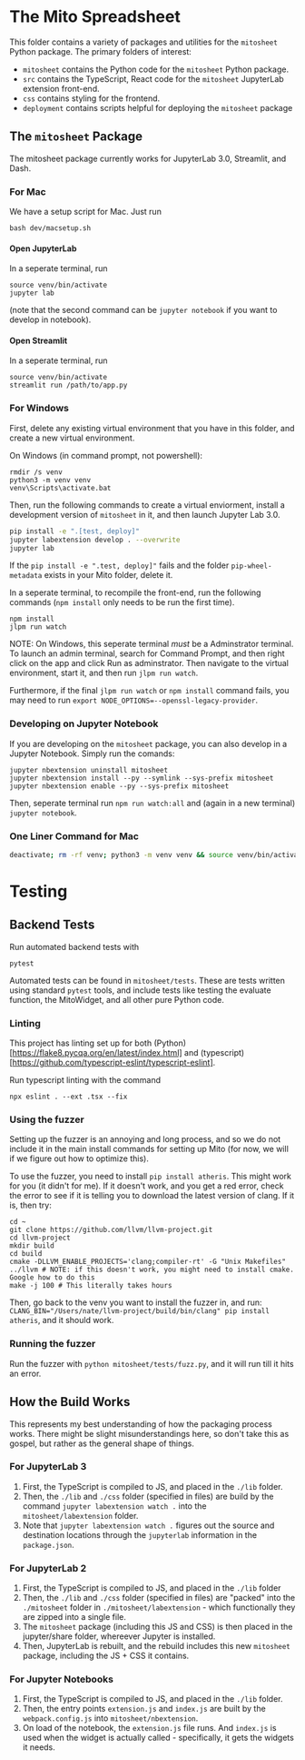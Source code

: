# The Mito Spreadsheet

This folder contains a variety of packages and utilities for the `mitosheet` Python package. The primary folders of interest:
- `mitosheet` contains the Python code for the `mitosheet` Python package. 
- `src` contains the TypeScript, React code for the `mitosheet` JupyterLab extension front-end.
- `css` contains styling for the frontend.
- `deployment` contains scripts helpful for deploying the `mitosheet` package

## The `mitosheet` Package

The mitosheet package currently works for JupyterLab 3.0, Streamlit, and Dash. 

### For Mac

We have a setup script for Mac. Just run
```
bash dev/macsetup.sh
```

#### Open JupyterLab

In a seperate terminal, run
```
source venv/bin/activate
jupyter lab
```
(note that the second command can be `jupyter notebook` if you want to develop in notebook).

#### Open Streamlit

In a seperate terminal, run
```
source venv/bin/activate
streamlit run /path/to/app.py
```

### For Windows

First, delete any existing virtual environment that you have in this folder, and create a new virtual environment. 

On Windows (in command prompt, not powershell):
```
rmdir /s venv
python3 -m venv venv
venv\Scripts\activate.bat
```

Then, run the following commands to create a virtual enviorment, install a development version of `mitosheet` in it, and then launch Jupyter Lab 3.0.
```bash
pip install -e ".[test, deploy]"
jupyter labextension develop . --overwrite
jupyter lab
```
If the `pip install -e ".test, deploy]"` fails and the folder `pip-wheel-metadata` exists in your Mito folder, delete it. 

In a seperate terminal, to recompile the front-end, run the following commands (`npm install` only needs to be run the first time).
```
npm install
jlpm run watch
```

NOTE: On Windows, this seperate terminal _must_ be a Adminstrator terminal. To launch an admin terminal, search for Command Prompt, and then right click on the app and click Run as adminstrator. Then navigate to the virtual environment, start it, and then run `jlpm run watch`. 

Furthermore, if the final `jlpm run watch` or `npm install` command fails, you may need to run `export NODE_OPTIONS=--openssl-legacy-provider`. 

### Developing on Jupyter Notebook

If you are developing on the `mitosheet` package, you can also develop in a Jupyter Notebook. Simply run the comands:

```
jupyter nbextension uninstall mitosheet
jupyter nbextension install --py --symlink --sys-prefix mitosheet
jupyter nbextension enable --py --sys-prefix mitosheet           
```

Then, seperate terminal run `npm run watch:all` and (again in a new terminal) `jupyter notebook`.

### One Liner Command for Mac
```bash
deactivate; rm -rf venv; python3 -m venv venv && source venv/bin/activate && pip install -e ".[test, deploy]" && jupyter labextension develop . --overwrite && jupyter lab
```

# Testing

## Backend Tests

Run automated backend tests with
```
pytest
```
Automated tests can be found in  `mitosheet/tests`. These are tests written using standard `pytest` tools, and include tests like testing the evaluate function, the MitoWidget, and all other pure Python code. 


### Linting

This project has linting set up for both (Python)[https://flake8.pycqa.org/en/latest/index.html] and (typescript)[https://github.com/typescript-eslint/typescript-eslint]. 

Run typescript linting with the command 
```
npx eslint . --ext .tsx --fix
```

### Using the fuzzer

Setting up the fuzzer is an annoying and long process, and so we do not include it in the main install commands for setting up Mito (for now, we will if we figure out how to optimize this). 

To use the fuzzer, you need to install `pip install atheris`. This might work for you (it didn't for me). If it doesn't work, and you get a red error, check the error to see if it is telling you to download the latest version of clang. If it is, then try:

```
cd ~
git clone https://github.com/llvm/llvm-project.git
cd llvm-project
mkdir build
cd build
cmake -DLLVM_ENABLE_PROJECTS='clang;compiler-rt' -G "Unix Makefiles" ../llvm # NOTE: if this doesn't work, you might need to install cmake. Google how to do this
make -j 100 # This literally takes hours
```
Then, go back to the venv you want to install the fuzzer in, and run: `CLANG_BIN="/Users/nate/llvm-project/build/bin/clang" pip install atheris`, and it should work. 

### Running the fuzzer

Run the fuzzer with 
`python mitosheet/tests/fuzz.py`, and it will run till it hits an error.


## How the Build Works

This represents my best understanding of how the packaging process works. There might be slight misunderstandings here, so don't take this as gospel, but rather as the general shape of things.

### For JupyterLab 3

1. First, the TypeScript is compiled to JS, and placed in the `./lib` folder.
2. Then, the `./lib` and `./css` folder (specified in files) are build by the command `jupyter labextension watch .` into the `mitosheet/labextension` folder.
3. Note that `jupyter labextension watch .` figures out the source and destination locations through the `jupyterlab` information in the `package.json`. 

### For JupyterLab 2

1. First, the TypeScript is compiled to JS, and placed in the `./lib` folder
2. Then, the `./lib` and `./css` folder (specified in files) are "packed" into the `./mitosheet` folder in `./mitosheet/labextension` - which functionally they are zipped into a single file.
3. The `mitosheet` package (including this JS and CSS) is then placed in the jupyter/share folder, whereever Jupyter is installed.
4. Then, JupyterLab is rebuilt, and the rebuild includes this new `mitosheet` package, including the JS + CSS it contains.

### For Jupyter Notebooks

1. First, the TypeScript is compiled to JS, and placed in the `./lib` folder.
2. Then, the entry points `extension.js` and `index.js` are built by the `webpack.config.js` into `mitosheet/nbextension`. 
3. On load of the notebook, the `extension.js` file runs. And `index.js` is used when the widget is actually called - specifically, it gets the widgets it needs.

